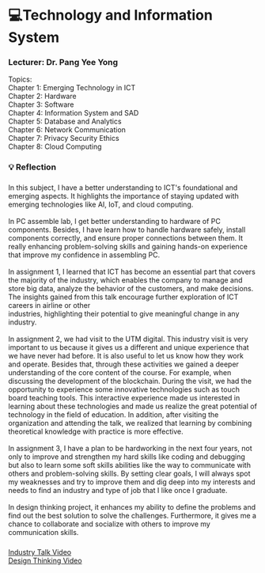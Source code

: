 <h1 align="left">💻Technology and Information System</h1>

###

<h3 align="left">Lecturer: Dr. Pang Yee Yong</h3>

Topics:<br>Chapter 1: Emerging Technology in ICT<br>Chapter 2: Hardware<br>Chapter 3: Software<br>Chapter 4: Information System and SAD<br>Chapter 5: Database and Analytics<br>Chapter 6: Network Communication<br>Chapter 7: Privacy Security Ethics<br>Chapter 8: Cloud Computing</p>

###

<h3 align="left">💡 Reflection</h3>

###

<p align="left">In this subject, I have a better understanding to ICT's foundational and emerging aspects. It highlights the importance of staying updated with emerging technologies like AI, IoT, and cloud computing. <br><br>In PC assemble lab, I get better understanding to hardware of PC components. Besides, I have learn how to handle hardware safely, install components correctly, and ensure proper connections between them. It really enhancing problem-solving skills and gaining hands-on experience that improve my confidence in assembling PC.<br><br>In assignment 1, I learned that ICT has become an essential part that covers the majority of the industry, which enables the company to manage and store big data, analyze the behavior of the customers, and make decisions. The insights gained from this talk encourage further exploration of ICT careers in airline or other<br>industries, highlighting their potential to give meaningful change in any industry.<br><br>In assignment 2, we had visit to the UTM digital. This industry visit is very important to us because it gives us a different and unique experience that we have never had before. It is also useful to let us know how they work and operate. Besides that, through these activities we gained a deeper understanding of the core content of the course. For example, when discussing the development of the blockchain. During the visit, we had the opportunity to experience some innovative technologies such as touch board teaching tools. This interactive experience made us interested in learning about these technologies and made us realize the great potential of technology in the field of education. In addition, after visiting the organization and attending the talk, we realized that learning by combining theoretical knowledge with practice is more effective.<br><br>In assignment 3, I have a plan to be hardworking in the next four years, not only to improve and strengthen my hard skills like coding and debugging but also to learn some soft skills abilities like the way to communicate with others and problem-solving skills. By setting clear goals, I will always spot my weaknesses and try to improve them and dig deep into my interests and needs to find an industry and type of job that I like once I graduate.<br><br>In design thinking project, it enhances my ability to define the problems and find out the best solution to solve the challenges. Furthermore, it gives me a chance to collaborate and socialize with others to improve my communication skills.</p>

###

[Industry Talk Video](https://drive.google.com/file/d/1TTqPH8mtitCRys8RWzQRKy2FxwX0BD2y/view?usp=sharing) <br>
[Design Thinking Video](https://drive.google.com/file/d/1yLbQZujZdTWRA7zuK8DRgxVh0gfSiVjq/view?usp=sharing)
